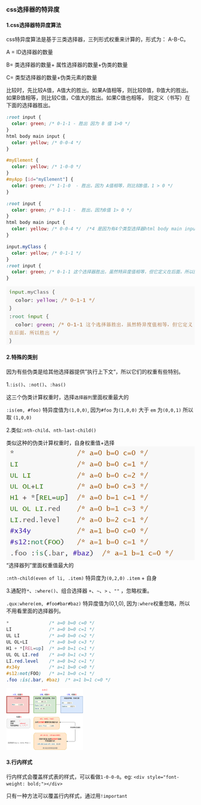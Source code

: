 ### css选择器的特异度

#### 1.css选择器特异度算法

css特异度算法是基于三类选择器，三列形式权重来计算的，形式为： A-B-C。

A = ID选择器的数量

B= 类选择器的数量+ 属性选择器的数量+伪类的数量

C= 类型选择器的数量+伪类元素的数量

比较时，先比较A值，A值大的胜出。如果A值相等，则比较B值，B值大的胜出。如果B值相等，则比较C值，C值大的胜出。如果C值也相等， 则定义（书写）在下面的选择器胜出。

```css
:root input {
  color: green; /* 0-1-1 - 胜出 因为 B 值 1>0 */
}
html body main input {
  color: yellow; /* 0-0-4 */
}
```

```css
#myElement {
  color: yellow; /* 1-0-0 */
}
#myApp [id="myElement"] {
  color: green; /* 1-1-0  - 胜出，因为 A值相等，则比较B值，1 > 0 */
}
```
```css
:root input {
  color: green; /* 0-1-1 -  胜出，因为B值 1> 0 */
}
html body main input {
  color: yellow; /* 0-0-4 */  /*4 是因为有4个类型选择器html body main input*/
}
```

```css
input.myClass {  
  color: yellow; /* 0-1-1 */
}
:root input {
  color: green; /* 0-1-1 这个选择器胜出，虽然特异度值相等，但它定义在后面，所以胜出 */
}
```

![image-20221104224009131](../../../../image/image-20221104224009131.png)

#### 2.特殊的类别

因为有些伪类是给其他选择器提供”执行上下文“，所以它们的权重有些特别。

1.`:is()`、`:not()`、`:has()`

这三个伪类计算权重时，选择`选择器列`里面权重最大的

`:is(em, #foo)`   特异度值为`(1,0,0)`, 因为`#foo` 为`(1,0,0)`  大于  `em` 为`(0,0,1)`  所以取 `(1,0,0)`



2.类似`:nth-child`、`nth-last-child()`

类似这种的伪类计算权重时，自身权重值+选择![image-20221104225308241](../../../../image/image-20221104225308241.png)“选择器列”里面权重值最大的

`:nth-child(even of li, .item)` 特异度为`(0,2,0)`  `.item` + 自身

3.通配符`*`、`:where()`、组合选择器 `+`、`~`、`>` 、`""` ，忽略权重。

`.qux:where(em, #foo#bar#baz)` 特异度值为(0,1,0), 因为`:where`权重忽略，所以不用看里面的选择器列。

```css
*               /* a=0 b=0 c=0 */
LI              /* a=0 b=0 c=1 */
UL LI           /* a=0 b=0 c=2 */
UL OL+LI        /* a=0 b=0 c=3 */
H1 + *[REL=up]  /* a=0 b=1 c=1 */
UL OL LI.red    /* a=0 b=1 c=3 */
LI.red.level    /* a=0 b=2 c=1 */
#x34y           /* a=1 b=0 c=0 */
#s12:not(FOO)   /* a=1 b=0 c=1 */
.foo :is(.bar, #baz)  /* a=1 b=1 c=0 */
```

<img src="../../../../image/s/css1.png" alt="css1" style="zoom:20%;" />

#### 3.行内样式

行内样式会覆盖样式表的样式，可以看做`1-0-0-0`。eg: `<div style="font-weight: bold;"></div>`

只有一种方法可以覆盖行内样式，通过用`!important`



[1]: https://www.w3.org/TR/selectors/#specificity	" css 选择器特异度"
[2]: https://developer.mozilla.org/en-US/docs/Web/CSS/Specificity	"MDN css 特异度"

